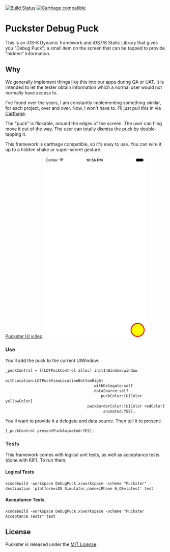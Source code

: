 [![Build Status](https://travis-ci.org/lottadot/Puckster.svg?branch=development)](https://travis-ci.org/lottadot/Puckster) [![Carthage compatible](https://img.shields.io/badge/Carthage-compatible-4BC51D.svg?style=flat)](https://github.com/Carthage/Carthage)

Puckster Debug Puck
===============
This is an iOS-8 Dynamic framework and iOS7/8 Static Library that gives you "Debug Puck"; a small item on the screen that can be tapped to provide "hidden" information.

## Why
We generally implement things like this into our apps during QA or UAT. It is intended to let the tester obtain information which a normal user would not normally have access to.

I've found over the years, I am constantly implementing something similar, for each project, over and over. Now, I won't have to. I'll just pull this in via [Carthage](https://github.com/carthage/carthage).

The "puck" is flickable, around the edges of the screen. The user can fling move it out of the way. The user can totally dismiss the puck by double-tapping it.

This framework is carthage compatible, so it's easy to use. You can wire it up to a hidden shake or super-secret gesture.

[Puckster UI video](https://github.com/lottadot/Puckster/raw/development/assets/puckster-1-0-0.mov)
![Puckster UI Screenshot](https://github.com/lottadot/Puckster/raw/development/assets/puckster-1-0-0.png)

### Use
You'll add the puck to the current UIWindow:

````
_puckControl = [[LDTPuckControl alloc] initInWindow:window
                                       withLocation:LDTPuckViewLocationBottomRight
                                       withDelegate:self 
                                       dataSource:self
                                          puckColor:[UIColor yellowColor]
                                    puckBorderColor:[UIColor redColor]
                                           animated:YES];
````

You'll want to provide it a delegate and data source. Then tell it to present:

````
[_puckControl presentPuckAnimated:YES];
````

### Tests
This framework comes with logical unit tests, as well as acceptance tests (done with KIF).
To run them:

#### Logical Tests
````
xcodebuild -workspace DebugPuck.xcworkspace -scheme "Puckster" -destination 'platform=iOS Simulator,name=iPhone 6,OS=latest' test
````

#### Acceptance Tests
````
xcodebuild -workspace DebugPuck.xcworkspace -scheme "Puckster Acceptance Tests" test
````

## License

Puckster is released under the [MIT License](LICENSE.md).
